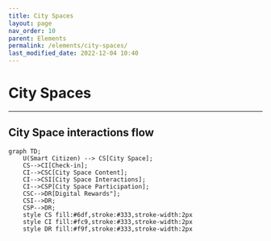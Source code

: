 ```yaml
---
title: City Spaces
layout: page
nav_order: 10
parent: Elements
permalink: /elements/city-spaces/
last_modified_date: 2022-12-04 10:40
---
```


# City Spaces

----------------

## City Space interactions flow

```mermaid
graph TD;
    U(Smart Citizen) --> CS[City Space];
    CS-->CI[Check-in];
    CI-->CSC[City Space Content];
    CI-->CSI[City Space Interactions];
    CI-->CSP[City Space Participation];
    CSC-->DR[Digital Rewards"];
    CSI-->DR;
    CSP-->DR;
    style CS fill:#6df,stroke:#333,stroke-width:2px
    style CI fill:#fc9,stroke:#333,stroke-width:2px
    style DR fill:#f9f,stroke:#333,stroke-width:2px
```
